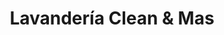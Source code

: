 ---
title: "Lavandería Clean & Mas"
url: /san-pedro-sula/lavanderia-clean-und-mas/
shop: Wäscherei
---